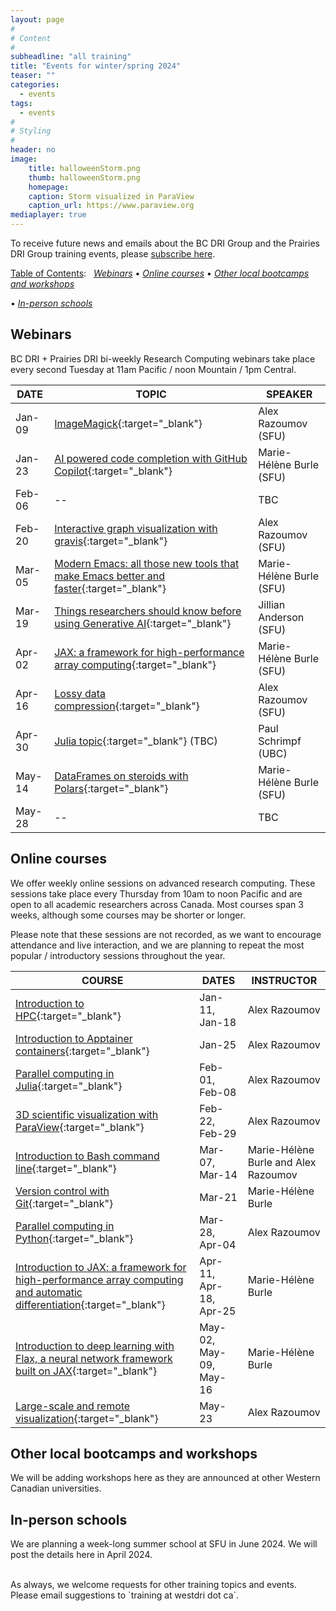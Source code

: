 ```yaml
---
layout: page
#
# Content
#
subheadline: "all training"
title: "Events for winter/spring 2024"
teaser: ""
categories:
  - events
tags:
  - events
#
# Styling
#
header: no
image:
    title: halloweenStorm.png
    thumb: halloweenStorm.png
    homepage:
    caption: Storm visualized in ParaView
    caption_url: https://www.paraview.org
mediaplayer: true
---
```


<!-- deployment status https://github.com/WestGrid/trainingMaterials/actions -->

To receive future news and emails about the BC DRI Group and the Prairies DRI Group training events, please
[subscribe here](/contact).

<!-- Going forward, this new list will be our primary way to reach academic researchers in Western Canada (and -->
<!-- elsewhere). -->


[Table of Contents](#table-of-contents):
&nbsp;
[<em>Webinars</em>](#webinars)
• [<em>Online courses</em>](#online-courses)
• [<em>Other local bootcamps and workshops</em>](#bootcamps)
<!-- • [<em>Humanities and social sciences training</em>](#dh) -->
• [<em>In-person schools</em>](#schools)







## Webinars

BC DRI + Prairies DRI bi-weekly Research Computing webinars take place every second Tuesday at 11am Pacific /
noon Mountain / 1pm Central.

<!-- Webinar registration will open in early September. -->

<!-- For *upcoming webinars*, click the linked title to see more details or to register. For *past -->
<!-- sessions*, click on the title to view recordings and slides. -->

| DATE | TOPIC | SPEAKER |
| ------------- | --------------- | ----------------- |
| Jan-09 | [ImageMagick](https://docs.google.com/forms/d/e/1FAIpQLSdaDwLJAd43VNY8f3mrSpeUDyvhqgYG4vDfrM0SiQkdSQFd9Q/viewform){:target="_blank"} | Alex Razoumov (SFU) |
| Jan-23 | [AI powered code completion with GitHub Copilot](https://docs.google.com/forms/d/e/1FAIpQLSf3emSTXhCkVkcJInybD3ktmfAi1p-c4ylLLG6YwRPNanQs2g/viewform){:target="_blank"} | Marie-Hélène Burle (SFU) |
| Feb-06 | -- | TBC |
| Feb-20 | [Interactive graph visualization with gravis](https://docs.google.com/forms/d/e/1FAIpQLSdUvbZ58Sh2mlGAGmilHbN7gQodygSNgd9MN9NEBLdcbdxQvQ/viewform){:target="_blank"} | Alex Razoumov (SFU) | <!-- Marie away this week -->
| Mar-05 | [Modern Emacs: all those new tools that make Emacs better and faster](https://docs.google.com/forms/d/e/1FAIpQLSe3LWUk0lm77YdqaSqRfPM9vakv1g612hlmLFvQ98wjJN1FcQ/viewform){:target="_blank"} | Marie-Hélène Burle (SFU) |
| Mar-19 | [Things researchers should know before using Generative AI](https://docs.google.com/forms/d/e/1FAIpQLSdsZj19Wxv1pR-efdTWQnelLvifqGDnroMpdE3owQwR6YgjBA/viewform){:target="_blank"} | Jillian Anderson (SFU) |
| Apr-02 | [JAX: a framework for high-performance array computing](https://docs.google.com/forms/d/e/1FAIpQLSeNY-mzDruiIXg0Fveu1S1467VC6VMPVyyXrmw004aP9mhFbw/viewform){:target="_blank"} | Marie-Hélène Burle (SFU) |
| Apr-16 | [Lossy data compression](https://docs.google.com/forms/d/e/1FAIpQLSe6BcvIl0wMRZWtrtRyhxzt1_jiypft3ExgI1fsG8hgPYtSfA/viewform){:target="_blank"} | Alex Razoumov (SFU) | <!-- topological or ML -->
| Apr-30 | [Julia topic](https://docs.google.com/forms/d/e/1FAIpQLSfFW_Lycpt_nVjm5T-AwIejmSIxBEdI6S21znO2TcVfxlhrWw/viewform){:target="_blank"} (TBC) | Paul Schrimpf (UBC) |
| May-14 | [DataFrames on steroids with Polars](https://docs.google.com/forms/d/e/1FAIpQLSc--pLr5a3_BsfDV2gyjMjj7kPsnFNCHadgQo2xIcqw63sKdw/viewform){:target="_blank"} | Marie-Hélène Burle (SFU) |
| May-28 | -- | TBC |

<!-- Original title: Using large-language models (LLMs) for writing proposals and other research documents -->

<!-- | TBA | [Emacs](){:target="_blank"} |  | -->
<!-- | Feb-13 | HSS Winter Series week | | -->

<!-- ACTION ask Sarah Huber's SO -->
<!-- webinar ideas https://docs.google.com/document/d/15e2zc_f4lQ7HalWF12QyESSOV7zlsthgqI3mVffcKwM -->

<!-- [text](link){:target="_blank"} -->
<!-- | Apr-25 | Cybersecurity webinar (TBC) | - | -->
<!-- Belaid: It will be about the introduction to actual bigdata and its ecosystem, including Hadoop and Spark. -->











<a name="courses"></a>
## Online courses

We offer weekly online sessions on advanced research computing. These sessions take place every Thursday from
10am to noon Pacific and are open to all academic researchers across Canada. Most courses span 3 weeks,
although some courses may be shorter or longer.

Please note that these sessions are not recorded, as we want to encourage attendance and live interaction, and
we are planning to repeat the most popular / introductory sessions throughout the year.

| COURSE | DATES | INSTRUCTOR |
| ------------- | --------------- | ----------------- |
| [Introduction to HPC](https://docs.google.com/forms/d/e/1FAIpQLSdbTBVHjNmJc1b984ewX2AnOMIeUgxpNlAzv6EiUaDe68LQLA/viewform){:target="_blank"} | Jan-11, Jan-18 | Alex Razoumov |
| [Introduction to Apptainer containers](https://docs.google.com/forms/d/e/1FAIpQLSf6E2JYpT-1rBdY4oBX7LYOy7Gh8CAz8UOdoXejtin24r8zfw/viewform){:target="_blank"} | Jan-25 | Alex Razoumov |
| [Parallel computing in Julia](https://docs.google.com/forms/d/e/1FAIpQLSffWB4F-6d8IlKrpWQdpzTlSvt-yXbC8oQYOulbQNjeuVTpJQ/viewform){:target="_blank"} | Feb-01, Feb-08 | Alex Razoumov |
| [3D scientific visualization with ParaView](https://docs.google.com/forms/d/e/1FAIpQLSe_lHvSjnHILjzvI2RT8imQ2bYE_wPQzqhd7dnBkBI2f3W0bg/viewform){:target="_blank"} | Feb-22, Feb-29 | Alex Razoumov | <!-- Marie away this week -->
| [Introduction to Bash command line](https://docs.google.com/forms/d/e/1FAIpQLSe13IYwPlG-l5ReuAyK_GV2e2Y8QwEz6E-l5XpNtnEqcWdwXw/viewform){:target="_blank"} | Mar-07, Mar-14 | Marie-Hélène Burle and Alex Razoumov |
| [Version control with Git](https://docs.google.com/forms/d/e/1FAIpQLSe1gzTENcAKtLuGcPj2NVECXjWBDyHnE8rHHshUrckCoMK6iA/viewform){:target="_blank"} | Mar-21 | Marie-Hélène Burle |
| [Parallel computing in Python](https://docs.google.com/forms/d/e/1FAIpQLSddAlR1NdNjfuaPMOWtwHs5tb0xV95DsaWjvw6pe51rXIXPXw/viewform){:target="_blank"} | Mar-28, Apr-04 | Alex Razoumov |
| [Introduction to JAX: a framework for high-performance array computing and automatic differentiation](https://docs.google.com/forms/d/e/1FAIpQLSeAtinuEu-cRiF1kQXjZwi3UOaOJd6O28XXp5xFj8kTVmAXpQ/viewform){:target="_blank"} | Apr-11, Apr-18, Apr-25 | Marie-Hélène Burle |
| [Introduction to deep learning with Flax, a neural network framework built on JAX](https://docs.google.com/forms/d/e/1FAIpQLSd2jl7Mk7T3UAXnAKJtyCkUfZNpY51Zm9aPNXfwu07yvbCS8A/viewform){:target="_blank"} | May-02, May-09, May-16 | Marie-Hélène Burle |
| [Large-scale and remote visualization](https://docs.google.com/forms/d/e/1FAIpQLSdfGvqCEc9orL5moMdN6ET1eh7SDjRmilRDfjCHDWJHo655PQ/viewform){:target="_blank"} | May-23 | Alex Razoumov |

<!-- | [Faster DataFrames with Polars](https://docs.google.com/forms/d/e/1FAIpQLSeynOViO0swW8v-THA8i6Lgbi7bCIh5NbcVYAy5jRP1DRC7lg/viewform){:target="_blank"} | May-30 | Marie-Hélène Burle | -->





<!-- Part 1: JAX fundamentals (3 weeks) -->
<!--         - week 1: intro to JAX (why JAX, relation to NumPy) -->
<!--         - week 2: JIT and AD -->
<!--         - week 3: Pytrees and parallel execution -->
<!-- Part 2: Deep learning with JAX and Flax (3 weeks) -->
<!--         - week 1: intro to deep learning and Flax -->
<!--         - week 2: Flax fundamentals -->
<!--         - week 3: Data preprocessing and training techniques, and Parallel training -->

<!-- | HSS Winter Series week | Feb-15 | | -->









<!-- <a name="commons"></a> -->
<!-- ## SFU / UBC Research Commons workshops -->

<!-- This fall the SFU workshops will be taught in-person, and the UBC workshops will be online via Zoom. To -->
<!-- register, click on an event in the 3rd or 4th column. Students, staff and faculty are all welcome to attend. -->



















<a name="bootcamps"></a>
## Other local bootcamps and workshops

We will be adding workshops here as they are announced at other Western Canadian universities.

<!-- | DATE | EVENT | VENUE | -->
<!-- | Starts Sep-22 | [Univ. of Alberta Fall Bootcamp](https://www.ualberta.ca/information-services-and-technology/news/2023/fall-research-computing-bootcamp.html){:target="_blank"} | Online | -->

<!-- watch https://www.ualberta.ca/information-services-and-technology/research-computing -->






<!-- <a name="dh"></a> -->
<!-- ## Humanities and social sciences training -->

<!-- | DATE | EVENT | VENUE | -->
<!-- | Feb-14 to Feb-17 | [HSS Winter Series](https://hss23.netlify.app){:target="_blank"} | online | -->
<!-- | June 5-9 and 12-16 | [DHSI](https://dhsi.org){:target="_blank"} <br> (Digital Humanities Summer Institute) | TBC | -->






<a name="schools"></a>
## In-person schools

<!-- | DATE | COURSE | LOCATION | -->
<!-- | May 1-5 <br> (5 days) | [UVic spring school](https://2023uvic.netlify.app){:target="_blank"} | UVic | -->
<!-- | June 19-23 <br> (5 days) | [SFU summer school](https://2023sfu.netlify.app){:target="_blank"} | SFU's Big Data Hub | -->

We are planning a week-long summer school at SFU in June 2024. We will post the details here in April 2024.


<br>
As always, we welcome requests for other training topics and events. Please email suggestions to `training at
westdri dot ca`.
